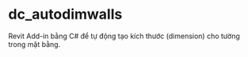 # dc_autodimwalls
Revit Add-in bằng C# để tự động tạo kích thước (dimension) cho tường trong mặt bằng.
